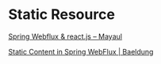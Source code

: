 # Static Resource

[Spring Webflux & react.js &#8211; Mayaul](https://mayaul.github.io/spring-webflux-react/)

[Static Content in Spring WebFlux | Baeldung](https://www.baeldung.com/spring-webflux-static-content)


